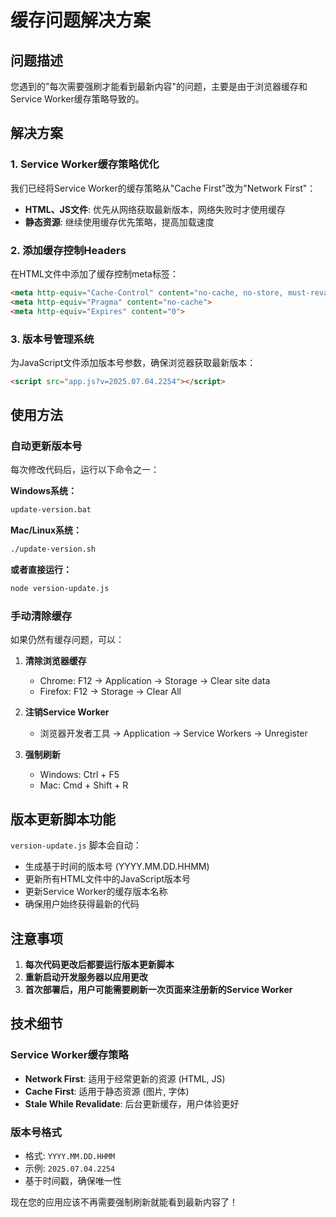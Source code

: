 # 缓存问题解决方案

## 问题描述
您遇到的"每次需要强刷才能看到最新内容"的问题，主要是由于浏览器缓存和Service Worker缓存策略导致的。

## 解决方案

### 1. Service Worker缓存策略优化
我们已经将Service Worker的缓存策略从"Cache First"改为"Network First"：

- **HTML、JS文件**: 优先从网络获取最新版本，网络失败时才使用缓存
- **静态资源**: 继续使用缓存优先策略，提高加载速度

### 2. 添加缓存控制Headers
在HTML文件中添加了缓存控制meta标签：
```html
<meta http-equiv="Cache-Control" content="no-cache, no-store, must-revalidate">
<meta http-equiv="Pragma" content="no-cache">
<meta http-equiv="Expires" content="0">
```

### 3. 版本号管理系统
为JavaScript文件添加版本号参数，确保浏览器获取最新版本：
```html
<script src="app.js?v=2025.07.04.2254"></script>
```

## 使用方法

### 自动更新版本号
每次修改代码后，运行以下命令之一：

**Windows系统：**
```cmd
update-version.bat
```

**Mac/Linux系统：**
```bash
./update-version.sh
```

**或者直接运行：**
```bash
node version-update.js
```

### 手动清除缓存
如果仍然有缓存问题，可以：

1. **清除浏览器缓存**
   - Chrome: F12 → Application → Storage → Clear site data
   - Firefox: F12 → Storage → Clear All

2. **注销Service Worker**
   - 浏览器开发者工具 → Application → Service Workers → Unregister

3. **强制刷新**
   - Windows: Ctrl + F5
   - Mac: Cmd + Shift + R

## 版本更新脚本功能

`version-update.js` 脚本会自动：
- 生成基于时间的版本号 (YYYY.MM.DD.HHMM)
- 更新所有HTML文件中的JavaScript版本号
- 更新Service Worker的缓存版本名称
- 确保用户始终获得最新的代码

## 注意事项

1. **每次代码更改后都要运行版本更新脚本**
2. **重新启动开发服务器以应用更改**
3. **首次部署后，用户可能需要刷新一次页面来注册新的Service Worker**

## 技术细节

### Service Worker缓存策略
- **Network First**: 适用于经常更新的资源 (HTML, JS)
- **Cache First**: 适用于静态资源 (图片, 字体)
- **Stale While Revalidate**: 后台更新缓存，用户体验更好

### 版本号格式
- 格式: `YYYY.MM.DD.HHMM`
- 示例: `2025.07.04.2254`
- 基于时间戳，确保唯一性

现在您的应用应该不再需要强制刷新就能看到最新内容了！ 